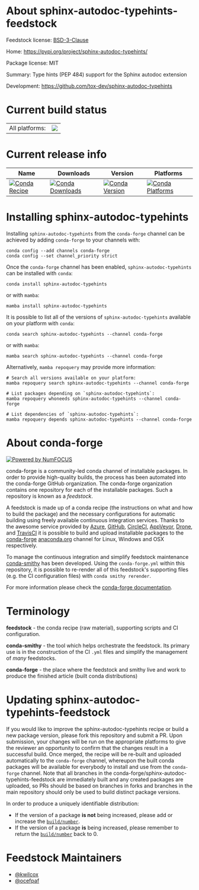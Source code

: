 About sphinx-autodoc-typehints-feedstock
========================================

Feedstock license: [BSD-3-Clause](https://github.com/conda-forge/sphinx-autodoc-typehints-feedstock/blob/main/LICENSE.txt)

Home: https://pypi.org/project/sphinx-autodoc-typehints/

Package license: MIT

Summary: Type hints (PEP 484) support for the Sphinx autodoc extension

Development: https://github.com/tox-dev/sphinx-autodoc-typehints

Current build status
====================


<table><tr><td>All platforms:</td>
    <td>
      <a href="https://dev.azure.com/conda-forge/feedstock-builds/_build/latest?definitionId=3555&branchName=main">
        <img src="https://dev.azure.com/conda-forge/feedstock-builds/_apis/build/status/sphinx-autodoc-typehints-feedstock?branchName=main">
      </a>
    </td>
  </tr>
</table>

Current release info
====================

| Name | Downloads | Version | Platforms |
| --- | --- | --- | --- |
| [![Conda Recipe](https://img.shields.io/badge/recipe-sphinx--autodoc--typehints-green.svg)](https://anaconda.org/conda-forge/sphinx-autodoc-typehints) | [![Conda Downloads](https://img.shields.io/conda/dn/conda-forge/sphinx-autodoc-typehints.svg)](https://anaconda.org/conda-forge/sphinx-autodoc-typehints) | [![Conda Version](https://img.shields.io/conda/vn/conda-forge/sphinx-autodoc-typehints.svg)](https://anaconda.org/conda-forge/sphinx-autodoc-typehints) | [![Conda Platforms](https://img.shields.io/conda/pn/conda-forge/sphinx-autodoc-typehints.svg)](https://anaconda.org/conda-forge/sphinx-autodoc-typehints) |

Installing sphinx-autodoc-typehints
===================================

Installing `sphinx-autodoc-typehints` from the `conda-forge` channel can be achieved by adding `conda-forge` to your channels with:

```
conda config --add channels conda-forge
conda config --set channel_priority strict
```

Once the `conda-forge` channel has been enabled, `sphinx-autodoc-typehints` can be installed with `conda`:

```
conda install sphinx-autodoc-typehints
```

or with `mamba`:

```
mamba install sphinx-autodoc-typehints
```

It is possible to list all of the versions of `sphinx-autodoc-typehints` available on your platform with `conda`:

```
conda search sphinx-autodoc-typehints --channel conda-forge
```

or with `mamba`:

```
mamba search sphinx-autodoc-typehints --channel conda-forge
```

Alternatively, `mamba repoquery` may provide more information:

```
# Search all versions available on your platform:
mamba repoquery search sphinx-autodoc-typehints --channel conda-forge

# List packages depending on `sphinx-autodoc-typehints`:
mamba repoquery whoneeds sphinx-autodoc-typehints --channel conda-forge

# List dependencies of `sphinx-autodoc-typehints`:
mamba repoquery depends sphinx-autodoc-typehints --channel conda-forge
```


About conda-forge
=================

[![Powered by
NumFOCUS](https://img.shields.io/badge/powered%20by-NumFOCUS-orange.svg?style=flat&colorA=E1523D&colorB=007D8A)](https://numfocus.org)

conda-forge is a community-led conda channel of installable packages.
In order to provide high-quality builds, the process has been automated into the
conda-forge GitHub organization. The conda-forge organization contains one repository
for each of the installable packages. Such a repository is known as a *feedstock*.

A feedstock is made up of a conda recipe (the instructions on what and how to build
the package) and the necessary configurations for automatic building using freely
available continuous integration services. Thanks to the awesome service provided by
[Azure](https://azure.microsoft.com/en-us/services/devops/), [GitHub](https://github.com/),
[CircleCI](https://circleci.com/), [AppVeyor](https://www.appveyor.com/),
[Drone](https://cloud.drone.io/welcome), and [TravisCI](https://travis-ci.com/)
it is possible to build and upload installable packages to the
[conda-forge](https://anaconda.org/conda-forge) [anaconda.org](https://anaconda.org/)
channel for Linux, Windows and OSX respectively.

To manage the continuous integration and simplify feedstock maintenance
[conda-smithy](https://github.com/conda-forge/conda-smithy) has been developed.
Using the ``conda-forge.yml`` within this repository, it is possible to re-render all of
this feedstock's supporting files (e.g. the CI configuration files) with ``conda smithy rerender``.

For more information please check the [conda-forge documentation](https://conda-forge.org/docs/).

Terminology
===========

**feedstock** - the conda recipe (raw material), supporting scripts and CI configuration.

**conda-smithy** - the tool which helps orchestrate the feedstock.
                   Its primary use is in the construction of the CI ``.yml`` files
                   and simplify the management of *many* feedstocks.

**conda-forge** - the place where the feedstock and smithy live and work to
                  produce the finished article (built conda distributions)


Updating sphinx-autodoc-typehints-feedstock
===========================================

If you would like to improve the sphinx-autodoc-typehints recipe or build a new
package version, please fork this repository and submit a PR. Upon submission,
your changes will be run on the appropriate platforms to give the reviewer an
opportunity to confirm that the changes result in a successful build. Once
merged, the recipe will be re-built and uploaded automatically to the
`conda-forge` channel, whereupon the built conda packages will be available for
everybody to install and use from the `conda-forge` channel.
Note that all branches in the conda-forge/sphinx-autodoc-typehints-feedstock are
immediately built and any created packages are uploaded, so PRs should be based
on branches in forks and branches in the main repository should only be used to
build distinct package versions.

In order to produce a uniquely identifiable distribution:
 * If the version of a package **is not** being increased, please add or increase
   the [``build/number``](https://docs.conda.io/projects/conda-build/en/latest/resources/define-metadata.html#build-number-and-string).
 * If the version of a package **is** being increased, please remember to return
   the [``build/number``](https://docs.conda.io/projects/conda-build/en/latest/resources/define-metadata.html#build-number-and-string)
   back to 0.

Feedstock Maintainers
=====================

* [@kwilcox](https://github.com/kwilcox/)
* [@ocefpaf](https://github.com/ocefpaf/)

